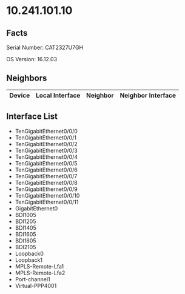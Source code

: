 # 10.241.101.10

## Facts

Serial Number: CAT2327U7GH

OS Version:   16.12.03

## Neighbors

| Device | Local Interface | Neighbor | Neighbor Interface |
|--------|-----------------|----------|--------------------|

## Interface List
  - TenGigabitEthernet0/0/0
  - TenGigabitEthernet0/0/1
  - TenGigabitEthernet0/0/2
  - TenGigabitEthernet0/0/3
  - TenGigabitEthernet0/0/4
  - TenGigabitEthernet0/0/5
  - TenGigabitEthernet0/0/6
  - TenGigabitEthernet0/0/7
  - TenGigabitEthernet0/0/8
  - TenGigabitEthernet0/0/9
  - TenGigabitEthernet0/0/10
  - TenGigabitEthernet0/0/11
  - GigabitEthernet0
  - BDI1005
  - BDI1205
  - BDI1405
  - BDI1605
  - BDI1805
  - BDI2105
  - Loopback0
  - Loopback1
  - MPLS-Remote-Lfa1
  - MPLS-Remote-Lfa2
  - Port-channel1
  - Virtual-PPP4001

